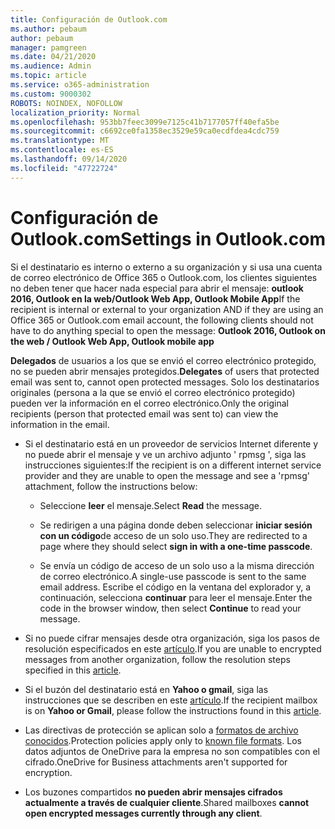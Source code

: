 ```yaml
---
title: Configuración de Outlook.com
ms.author: pebaum
author: pebaum
manager: pamgreen
ms.date: 04/21/2020
ms.audience: Admin
ms.topic: article
ms.service: o365-administration
ms.custom: 9000302
ROBOTS: NOINDEX, NOFOLLOW
localization_priority: Normal
ms.openlocfilehash: 953bb7feec3099e7125c41b7177057ff40efa5be
ms.sourcegitcommit: c6692ce0fa1358ec3529e59ca0ecdfdea4cdc759
ms.translationtype: MT
ms.contentlocale: es-ES
ms.lasthandoff: 09/14/2020
ms.locfileid: "47722724"
---
```

# <a name="settings-in-outlookcom"></a><span data-ttu-id="753c0-102">Configuración de Outlook.com</span><span class="sxs-lookup"><span data-stu-id="753c0-102">Settings in Outlook.com</span></span>

<span data-ttu-id="753c0-103">Si el destinatario es interno o externo a su organización y si usa una cuenta de correo electrónico de Office 365 o Outlook.com, los clientes siguientes no deben tener que hacer nada especial para abrir el mensaje: **outlook 2016, Outlook en la web/Outlook Web App, Outlook Mobile App**</span><span class="sxs-lookup"><span data-stu-id="753c0-103">If the recipient is internal or external to your organization AND if they are using an Office 365 or Outlook.com email account, the following clients should not have to do anything special to open the message: **Outlook 2016, Outlook on the web / Outlook Web App, Outlook mobile app**</span></span>

<span data-ttu-id="753c0-104">**Delegados** de usuarios a los que se envió el correo electrónico protegido, no se pueden abrir mensajes protegidos.</span><span class="sxs-lookup"><span data-stu-id="753c0-104">**Delegates** of users that protected email was sent to, cannot open protected messages.</span></span> <span data-ttu-id="753c0-105">Solo los destinatarios originales (persona a la que se envió el correo electrónico protegido) pueden ver la información en el correo electrónico.</span><span class="sxs-lookup"><span data-stu-id="753c0-105">Only the original recipients (person that protected email was sent to) can view the information in the email.</span></span>

- <span data-ttu-id="753c0-106">Si el destinatario está en un proveedor de servicios Internet diferente y &nbsp; no puede abrir el mensaje y ve un archivo adjunto ' rpmsg ', siga las instrucciones siguientes:</span><span class="sxs-lookup"><span data-stu-id="753c0-106">If the recipient is on a different internet service provider and they are&nbsp;unable to open the message and see a 'rpmsg' attachment, follow the instructions below:</span></span>
    
    - <span data-ttu-id="753c0-107">Seleccione **leer** el mensaje.</span><span class="sxs-lookup"><span data-stu-id="753c0-107">Select **Read** the message.</span></span>
    
    - <span data-ttu-id="753c0-108">Se redirigen a una página donde deben seleccionar **iniciar sesión con un código**de acceso de un solo uso.</span><span class="sxs-lookup"><span data-stu-id="753c0-108">They are redirected to a page where they should select **sign in with a one-time passcode**.</span></span>
    
    - <span data-ttu-id="753c0-109">Se envía un código de acceso de un solo uso a la misma dirección de correo electrónico.</span><span class="sxs-lookup"><span data-stu-id="753c0-109">A single-use passcode is sent to the same email address.</span></span> <span data-ttu-id="753c0-110">Escribe el código en la ventana del explorador y, a continuación, selecciona **continuar** para leer el mensaje.</span><span class="sxs-lookup"><span data-stu-id="753c0-110">Enter the code in the browser window, then select **Continue** to read your message.</span></span>

- <span data-ttu-id="753c0-111">Si no puede cifrar mensajes desde otra organización, siga los pasos de resolución especificados en este [artículo](https://support.office.com/article/known-issues-opening-irm-protected-emails-sent-from-users-in-other-office-365-organizations-0dec0593-a05d-4aa2-8445-9311ebab3164).</span><span class="sxs-lookup"><span data-stu-id="753c0-111">If you are unable to encrypted messages from another organization, follow the resolution steps specified in this [article](https://support.office.com/article/known-issues-opening-irm-protected-emails-sent-from-users-in-other-office-365-organizations-0dec0593-a05d-4aa2-8445-9311ebab3164).</span></span>

- <span data-ttu-id="753c0-112">Si el buzón del destinatario está en **Yahoo o gmail**, siga las instrucciones que </span> se describen en este [artículo](https://support.office.com/article/how-do-i-open-a-protected-message-1157a286-8ecc-4b1e-ac43-2a608fbf3098).</span><span class="sxs-lookup"><span data-stu-id="753c0-112">If the recipient mailbox is on **Yahoo or Gmail**, please follow the instructions</span> found in this [article](https://support.office.com/article/how-do-i-open-a-protected-message-1157a286-8ecc-4b1e-ac43-2a608fbf3098).</span></span>

- <span data-ttu-id="753c0-113">Las directivas de protección se aplican solo a [formatos de archivo conocidos](https://docs.microsoft.com/azure/information-protection/rms-client/client-admin-guide-file-types).</span><span class="sxs-lookup"><span data-stu-id="753c0-113">Protection policies apply only to [known file formats](https://docs.microsoft.com/azure/information-protection/rms-client/client-admin-guide-file-types).</span></span> <span data-ttu-id="753c0-114">Los datos adjuntos de OneDrive para la empresa no son compatibles con el cifrado.</span><span class="sxs-lookup"><span data-stu-id="753c0-114">OneDrive for Business attachments aren't supported for encryption.</span></span>

- <span data-ttu-id="753c0-115">Los buzones compartidos **no pueden abrir mensajes cifrados actualmente a través de cualquier cliente**.</span><span class="sxs-lookup"><span data-stu-id="753c0-115">Shared mailboxes **cannot open encrypted messages currently through any client**.</span></span> 
